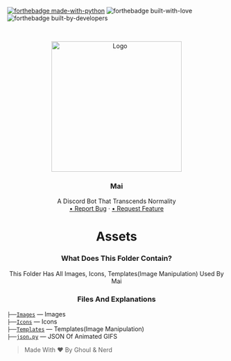 [![forthebadge made-with-python](http://ForTheBadge.com/images/badges/made-with-python.svg)](https://www.python.org/) ![forthebadge built-with-love](https://forthebadge.com/images/badges/built-with-love.svg) ![forthebadge built-by-developers](https://forthebadge.com/images/badges/built-by-developers.svg)
<!-- PROJECT LOGO -->
<br />
<p align="center">
    <a href="https://github.com/xFGhoul/Mai">
    <img src="https://cdn.discordapp.com/avatars/770898395664875541/c04edaafef86e4efdff7208204e043a6.png?size=2048" alt="Logo" width="300" height="300">
    </a>
  <h3 align="center">Mai</h3>
  <p align="center">
    A Discord Bot That Transcends Normality
    </br>
    <a href="https://github.com/xFGhoul/Mai/issues">• Report Bug</a>
    ·
    <a href="https://github.com/xFGhoul/Mai/issues"> • Request Feature</a>
  </p>
</p>

<h1 align="center">Assets</h1>

<h3 align="center">What Does This Folder Contain?</h3>
<p align="center">
  This Folder Has All Images, Icons, Templates(Image Manipulation) Used By Mai
</p>

<h3 align="center">Files And Explanations</h3>

`├──`[`Images`](https://github.com/xFGhoul/Mai/blob/dev/bot/assets/Images) — Images<br>
`├──`[`Icons`](https://github.com/xFGhoul/Mai/blob/dev/bot/assets/Icons) — Icons<br>
`├──`[`Templates`](https://github.com/xFGhoul/Mai/blob/dev/bot/assets/Templates) — Templates(Image Manipulation)<br>
`├──`[`json.py`](https://github.com/xFGhoul/Mai/blob/dev/bot/helpers/ASCII.py) — JSON Of Animated GIFS<br>

> Made With ❤️ By Ghoul & Nerd
